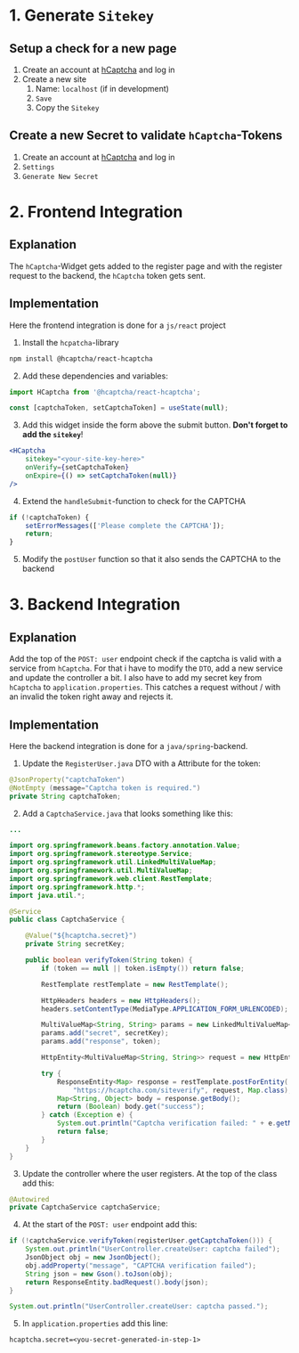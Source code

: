 # 1. Generate `Sitekey`
## Setup a check for a new page
1. Create an account at [hCaptcha](https://www.hcaptcha.com/) and log in
2. Create a new site
	1. Name: `localhost` (if in development)
	2. `Save`
	3. Copy the `Sitekey`
## Create a new Secret to validate `hCaptcha`-Tokens
1. Create an account at [hCaptcha](https://www.hcaptcha.com/) and log in
2. `Settings`
3. `Generate New Secret`
# 2. Frontend Integration 
## Explanation
The `hCaptcha`-Widget gets added to the register page and with the register request to the backend, the `hCaptcha` token gets sent.
## Implementation
Here the frontend integration is done for a `js/react` project
1. Install the `hcpatcha`-library
```sh
npm install @hcaptcha/react-hcaptcha
```
2. Add these dependencies and variables:
```jsx
import HCaptcha from '@hcaptcha/react-hcaptcha';

const [captchaToken, setCaptchaToken] = useState(null);
```
3. Add this widget inside the form above the submit button. **Don't forget to add the `sitekey`**!
```jsx
<HCaptcha
    sitekey="<your-site-key-here>"
    onVerify={setCaptchaToken}
    onExpire={() => setCaptchaToken(null)}
/>
```
4. Extend the `handleSubmit`-function to check for the CAPTCHA
```jsx
if (!captchaToken) {
    setErrorMessages(['Please complete the CAPTCHA']);
    return;
}
```
5. Modify the `postUser` function so that it also sends the CAPTCHA to the backend
# 3. Backend Integration
## Explanation
Add the top of the `POST: user` endpoint check if the captcha is valid with a service from `hCaptcha`.
For that i have to modify the `DTO`, add a new service and update the controller a bit. I also have to add my secret key from `hCaptcha` to `application.properties`.
This catches a request without / with an invalid the token right away and rejects it.
## Implementation
Here the backend integration is done for a `java/spring`-backend.
1. Update the `RegisterUser.java` DTO with a Attribute for the token:
```java
@JsonProperty("captchaToken")
@NotEmpty (message="Captcha token is required.")
private String captchaToken;
```
2. Add a `CaptchaService.java` that looks something like this:
```java
...

import org.springframework.beans.factory.annotation.Value;
import org.springframework.stereotype.Service;
import org.springframework.util.LinkedMultiValueMap;
import org.springframework.util.MultiValueMap;
import org.springframework.web.client.RestTemplate;
import org.springframework.http.*;
import java.util.*;

@Service
public class CaptchaService {

    @Value("${hcaptcha.secret}")
    private String secretKey;

    public boolean verifyToken(String token) {
        if (token == null || token.isEmpty()) return false;

        RestTemplate restTemplate = new RestTemplate();

        HttpHeaders headers = new HttpHeaders();
        headers.setContentType(MediaType.APPLICATION_FORM_URLENCODED);

        MultiValueMap<String, String> params = new LinkedMultiValueMap<>();
        params.add("secret", secretKey);
        params.add("response", token);

        HttpEntity<MultiValueMap<String, String>> request = new HttpEntity<>(params, headers);

        try {
            ResponseEntity<Map> response = restTemplate.postForEntity(
                "https://hcaptcha.com/siteverify", request, Map.class);
            Map<String, Object> body = response.getBody();
            return (Boolean) body.get("success");
        } catch (Exception e) {
            System.out.println("Captcha verification failed: " + e.getMessage());
            return false;
        }
    }
}
```
3. Update the controller where the user registers. At the top of the class add this:
```java
@Autowired
private CaptchaService captchaService;
```
4. At the start of the `POST: user` endpoint add this:
```java
if (!captchaService.verifyToken(registerUser.getCaptchaToken())) {
    System.out.println("UserController.createUser: captcha failed");
    JsonObject obj = new JsonObject();
    obj.addProperty("message", "CAPTCHA verification failed");
    String json = new Gson().toJson(obj);
    return ResponseEntity.badRequest().body(json);
}

System.out.println("UserController.createUser: captcha passed.");
```
5. In `application.properties` add this line:
```application.properties
hcaptcha.secret=<you-secret-generated-in-step-1>
```